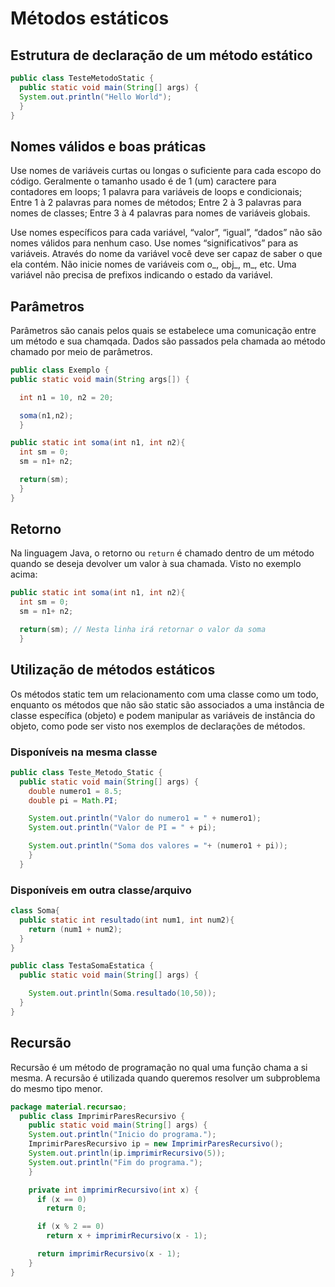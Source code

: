 # Métodos estáticos

## Estrutura de declaração de um método estático

```java
public class TesteMetodoStatic {
  public static void main(String[] args) {
  System.out.println("Hello World");
  }
}
```

## Nomes válidos e boas práticas

Use nomes de variáveis curtas ou longas o suficiente para cada escopo do código. Geralmente o tamanho usado é de 1 (um) caractere para contadores em loops;
1 palavra para variáveis de loops e condicionais;
Entre 1 à 2 palavras para nomes de métodos;
Entre 2 à 3 palavras para nomes de classes;
Entre 3 à 4 palavras para nomes de variáveis globais.

Use nomes específicos para cada variável, “valor”, “igual”, “dados” não são nomes válidos para nenhum caso.
Use nomes “significativos” para as variáveis. Através do nome da variável você deve ser capaz de saber o que ela contém.
Não inicie nomes de variáveis com o_, obj_, m_, etc. Uma variável não precisa de prefixos indicando o estado da variável.

## Parâmetros

Parâmetros são canais pelos quais se estabelece uma comunicação entre um método e sua chamqada.
Dados são passados pela chamada ao método chamado por meio de parâmetros.

```java
public class Exemplo {
public static void main(String args[]) {

  int n1 = 10, n2 = 20;

  soma(n1,n2);
  }

public static int soma(int n1, int n2){
  int sm = 0;
  sm = n1+ n2;

  return(sm);
  }
}
```

## Retorno

Na linguagem Java, o retorno ou ```return``` é chamado dentro de um método quando se deseja devolver um valor à sua chamada.
Visto no exemplo acima:

```java
public static int soma(int n1, int n2){
  int sm = 0;
  sm = n1+ n2;

  return(sm); // Nesta linha irá retornar o valor da soma
  }
```

## Utilização de métodos estáticos

Os métodos static tem um relacionamento com uma classe como um todo, enquanto os métodos que não são static 
são associados a uma instância de classe específica (objeto) e podem manipular as variáveis de instância do objeto, 
como pode ser visto nos exemplos de declarações de métodos.

### Disponíveis na mesma classe

```java
public class Teste_Metodo_Static {
  public static void main(String[] args) {
    double numero1 = 8.5;
    double pi = Math.PI;

    System.out.println("Valor do numero1 = " + numero1);
    System.out.println("Valor de PI = " + pi);

    System.out.println("Soma dos valores = "+ (numero1 + pi));
    }
  }
```

### Disponíveis em outra classe/arquivo

```java
class Soma{
  public static int resultado(int num1, int num2){
    return (num1 + num2);
  }
}

public class TestaSomaEstatica {
  public static void main(String[] args) {

    System.out.println(Soma.resultado(10,50));
  }
}
```

## Recursão

Recursão é um método de programação no qual uma função chama a si mesma. A recursão é utilizada quando queremos resolver um subproblema do mesmo tipo menor.

```java
package material.recursao;
  public class ImprimirParesRecursivo {
    public static void main(String[] args) {
    System.out.println("Inicio do programa.");
    ImprimirParesRecursivo ip = new ImprimirParesRecursivo();
    System.out.println(ip.imprimirRecursivo(5));
    System.out.println("Fim do programa.");
    }

    private int imprimirRecursivo(int x) {
      if (x == 0)
        return 0;

      if (x % 2 == 0)
        return x + imprimirRecursivo(x - 1);

      return imprimirRecursivo(x - 1);
    }
}
```